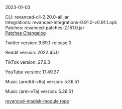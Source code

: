 2023-01-03
  
CLI: revanced-cli-2.20.0-all.jar  
Integrations: revanced-integrations-0.91.0-v0.91.1.apk  
Patches: revanced-patches-2.151.0.jar  
[Patches Changelog](https://github.com/revanced/revanced-patches/releases/tag/v2.151.0)  

Twitter version: 9.69.1-release.0  

Reddit version: 2022.45.0  

TikTok version: 27.6.3  

YouTube version: 17.49.37  

Music (arm64-v8a) version: 5.36.51  

Music (arm-v7a) version: 5.36.51  

[revanced-magisk-module repo](https://github.com/j-hc/revanced-magisk-module)
